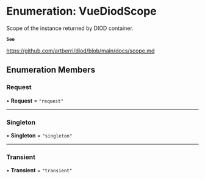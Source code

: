 # Enumeration: VueDiodScope

Scope of the instance returned by DIOD container.

**`See`**

https://github.com/artberri/diod/blob/main/docs/scope.md

## Enumeration Members

### Request

• **Request** = ``"request"``

___

### Singleton

• **Singleton** = ``"singleton"``

___

### Transient

• **Transient** = ``"transient"``
